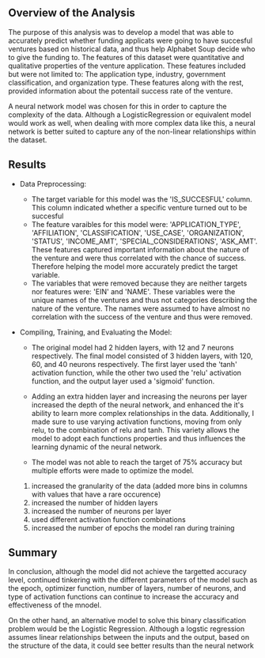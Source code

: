 ## Overview of the Analysis

The purpose of this analysis was to develop a model that was able to accurately predict whether funding applicats were going to have succesful ventures based on historical data, and thus help Alphabet Soup decide who to give the funding to. The features of this dataset were quantitative and qualitative properties of the venture application. These features included but were not limited to: The application type, industry, government classification, and organization type. These features along with the rest, provided information about the potentail success rate of the venture.

A neural network model was chosen for this in order to capture the complexity of the data. Although a LogisticRegression or equivalent model would work as well, when dealing with more complex data like this, a neural network is better suited to capture any of the non-linear relationships within the dataset.


## Results

* Data Preprocessing:
  * The target variable for this model was the 'IS_SUCCESFUL' column. This column indicated whether a specific venture turned out to be succesful
  * The feature varaibles for this model were: 'APPLICATION_TYPE', 'AFFILIATION', 'CLASSIFICATION', 'USE_CASE', 'ORGANIZATION', 'STATUS', 'INCOME_AMT', 'SPECIAL_CONSIDERATIONS', 'ASK_AMT'. These features captured important information about the nature of the venture and were thus correlated with the chance of success. Therefore helping the model more accurately predict the target variable.
  * The variables that were removed because they are neither targets nor features were: 'EIN' and 'NAME'. These variables were the unique names of the ventures and thus not categories describing the nature of the venture. The names were assumed to have almost no correlation with the success of the venture and thus were removed.



* Compiling, Training, and Evaluating the Model:
  * The original model had 2 hidden layers, with 12 and 7 neurons respectively. The final model consisted of 3 hidden layers, with 120, 60, and 40 neurons respectively. The first layer used the 'tanh' activation function, while the other two used the 'relu' activation function, and the output layer used a 'sigmoid' function. 
  * Adding an extra hidden layer and increasing the neurons per layer increased the depth of the neural network, and enhanced the it's ability to learn more complex relationships in the data. Additionally, I made sure to use varying activation functions, moving from only relu, to the combination of relu and tanh. This variety allows the model to adopt each functions properties and thus influences the learning dynamic of the neural network.
  
  * The model was not able to reach the target of 75% accuracy but multiple efforts were made to optimize the model. 
  
  1) increased the granularity of the data (added more bins in columns with values that have a rare occurence)
  2) increased the number of hidden layers
  3) increased the number of neurons per layer
  4) used different activation function combinations 
  5) increased the number of epochs the model ran during training

## Summary

In conclusion, although the model did not achieve the targetted accuracy level, continued tinkering with the different parameters of the model such as the epoch, optimizer function, number of layers, number of neurons, and type of activation functions can continue to increase the accuracy and effectiveness of the mnodel. 

On the other hand, an alternative model to solve this binary classification problem would be the Logistic Regression. Although a logstic regression assumes linear relationships between the inputs and the output, based on the structure of the data, it could see better results than the neural network
